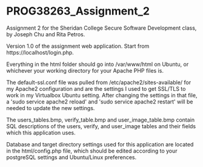 
# PROG38263_Assignment_2
Assignment 2 for the Sheridan College Secure Software Development class, by Joseph Chu and Rita Petros.

Version 1.0 of the assignment web application. Start from https://localhost/login.php.

Everything in the html folder should go into /var/www/html on Ubuntu, or whichever your working directory for your Apache PHP files is.

The default-ssl.conf file was pulled from /etc/apache2/sites-available/ for my Apache2 configuration and are the settings I used to get SSL/TLS to work in my Virtualbox Ubuntu setting. After changing the settings in that file, a 'sudo service apache2 reload' and 'sudo service apache2 restart' will be needed to update the new settings.

The users_tables.bmp, verify_table.bmp and user_image_table.bmp contain SQL descriptions of the users, verify, and user_image tables and their fields which this application uses.

Database and target directory settings used for this application are located in the html/config.php file, which should be edited according to your postgreSQL settings and Ubuntu/Linux preferences.
